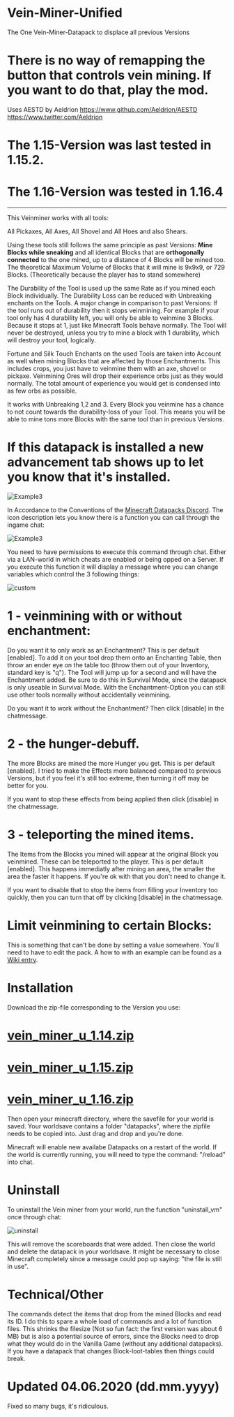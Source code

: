 # Vein-Miner-Unified
The One Vein-Miner-Datapack to displace all previous Versions

# There is no way of remapping the button that controls vein mining. If you want to do that, play the mod.

Uses AESTD by Aeldrion
https://www.github.com/Aeldrion/AESTD
https://www.twitter.com/Aeldrion

# The 1.15-Version was last tested in 1.15.2.
# The 1.16-Version was tested in 1.16.4
__________________________________________________________________________________________________


This Veinminer works with all tools:

All Pickaxes, All Axes, All Shovel and All Hoes and also Shears.

Using these tools still follows the same principle as past Versions: **Mine Blocks while sneaking** and all identical Blocks that are **orthogonally connected** to the one mined, up to a distance of 4 Blocks will be mined too. The theoretical Maximum Volume of Blocks that it will mine is 9x9x9, or 729 Blocks. (Theoretically because the player has to stand somewhere)

The Durability of the Tool is used up the same Rate as if you mined each Block individually. The Durability Loss can be reduced with Unbreaking enchants on the Tools. A major change in comparison to past Versions: If the tool runs out of durability then it stops veinmining. For example if your tool only has 4 durability left, you will only be able to veinmine 3 Blocks. Because it stops at 1, just like Minecraft Tools behave normally. The Tool will never be destroyed, unless you try to mine a block with 1 durability, which will destroy your tool, logically. 

Fortune and Silk Touch Enchants on the used Tools are taken into Account as well when mining Blocks that are affected by those Enchantments. This includes crops, you just have to veinmine them with an axe, shovel or pickaxe. Veinmining Ores will drop their experience orbs just as they would normally. The total amount of experience you would get is condensed into as few orbs as possible. 

It works with Unbreaking 1,2 and 3. Every Block you veinmine has a chance to not count towards the durability-loss of your Tool. This means you will be able to mine tons more Blocks with the same tool than in previous Versions.

# If this datapack is installed a new advancement tab shows up to let you know that it's installed.

![Example3](https://github.com/Elemend/Vein-Miner-Unified/blob/master/vein_miner_unified/2019-05-11_23.50.26.png)

In Accordance to the Conventions of the [Minecraft Datapacks Discord](https://discord.gg/56ySADc).
The icon description lets you know there is a function you can call through the ingame chat:

![Example3](https://github.com/Elemend/Vein-Miner-Unified/blob/master/vein_miner_unified/2019-05-12_00.28.42.png)

You need to have permissions to execute this command through chat. Either via a LAN-world in which cheats are enabled or being opped on a Server. If you execute this function it will display a message where you can change variables which control the 3 following things:

![custom](https://github.com/Elemend/Vein-Miner-Unified/blob/master/vein_miner_unified/2019-05-12_00.42.43.png)


# 1 - veinmining with or without enchantment:

Do you want it to only work as an Enchantment? This is per default [enabled]. 
To add it on your tool drop them onto an Enchanting Table, then throw an ender eye on the table too (throw them out of your Inventory, standard key is "q"). The Tool will jump up for a second and will have the Enchantment added. Be sure to do this in Survival Mode, since the datapack is only useable in Survival Mode. With the Enchantment-Option you can still use other tools normally without accidentally veinmining.

Do you want it to work without the Enchantment? Then click [disable] in the chatmessage.

# 2 - the hunger-debuff.

The more Blocks are mined the more Hunger you get. This is per default [enabled]. I tried to make the Effects more balanced compared to previous Versions, but if you feel it's still too extreme, then turning it off may be better for you.

If you want to stop these effects from being applied then click [disable] in the chatmessage.

# 3 - teleporting the mined items.

The Items from the Blocks you mined will appear at the original Block you veinmined. These can be teleported to the player. This is per default [enabled]. This happens immediatly after mining an area, the smaller the area the faster it happens. If you're ok with that you don't need to change it.

If you want to disable that to stop the items from filling your Inventory too quickly, then you can turn that off by clicking [disable] in the chatmessage.


# Limit veinmining to certain Blocks:

This is something that can't be done by setting a value somewhere. You'll need to have to edit the pack.
A how to with an example can be found as a [Wiki entry](https://github.com/Elemend/Vein-Miner-Unified/wiki).

# Installation

Download the zip-file corresponding to the Version you use:  
# [vein_miner_u_1.14.zip](https://github.com/Elemend/Vein-Miner-Unified/releases/tag/v.1.14) 

# [vein_miner_u_1.15.zip](https://github.com/Elemend/Vein-Miner-Unified/releases/tag/v.1.15)

# [vein_miner_u_1.16.zip](https://github.com/Elemend/Vein-Miner-Unified/releases/tag/v1.16.5)

Then open your minecraft directory, where the savefile for your world is saved. Your worldsave contains a folder "datapacks", where the zipfile needs to be copied into. Just drag and drop and you're done. 

Minecraft will enable new availabe Datapacks on a restart of the world. If the world is currently running, you will need to type the command: "/reload" into chat.

# Uninstall

To uninstall the Vein miner from your world, run the function "uninstall_vm" once through chat: 

![uninstall](https://github.com/Elemend/Vein-Miner-Unified/blob/master/vein_miner_unified/2019-05-12_00.27.14.png)

This will remove the scoreboards that were added. Then close the world and delete the datapack in your worldsave. It might be necessary to close Minecraft completely since a message could pop up saying: "the file is still in use".



# Technical/Other

The commands detect the items that drop from the mined Blocks and read its ID. I do this to spare a whole load of commands and a lot of function files. This shrinks the filesize (Not so fun fact: the first version was about 6 MB) but is also a potential source of errors, since the Blocks need to drop what they would do in the Vanilla Game (without any additional datapacks). If you have a datapack that changes Block-loot-tables then things could break.

# Updated 04.06.2020 (dd.mm.yyyy)

Fixed so many bugs, it's ridiculous.

